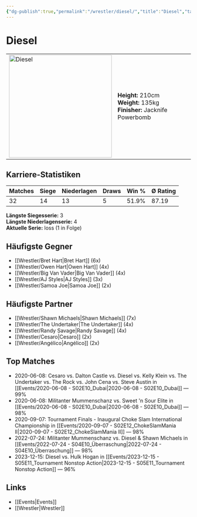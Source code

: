```yaml
---
{"dg-publish":true,"permalink":"/wrestler/diesel/","title":"Diesel","tags":["wrestler"],"noteIcon":""}
---
```



# Diesel

<table>
        <tr>
        <td><img src="https://github.com/CptSpaulding1980/choke-slam-wrestling/releases/download/images/Diesel.png" width="280" alt="Diesel"></td>
        <td>
        <b>Height:</b> 210cm<br>
        <b>Weight:</b> 135kg<br>
        <b>Finisher:</b> Jacknife Powerbomb<br>
        </td>
        </tr>
        </table>
        
## Karriere-Statistiken

| Matches | Siege | Niederlagen | Draws | Win % | Ø Rating |
|---------|-------|-------------|-------|-------|-----------|
| 32 | 14 | 13 | 5 | 51.9% | 87.19 |

**Längste Siegesserie:** 3<br>**Längste Niederlagenserie:** 4<br>**Aktuelle Serie:** loss (1 in Folge)


## Häufigste Gegner
- [[Wrestler/Bret Hart\|Bret Hart]] (6x)
- [[Wrestler/Owen Hart\|Owen Hart]] (4x)
- [[Wrestler/Big Van Vader\|Big Van Vader]] (4x)
- [[Wrestler/AJ Styles\|AJ Styles]] (3x)
- [[Wrestler/Samoa Joe\|Samoa Joe]] (2x)

## Häufigste Partner
- [[Wrestler/Shawn Michaels\|Shawn Michaels]] (7x)
- [[Wrestler/The Undertaker\|The Undertaker]] (4x)
- [[Wrestler/Randy Savage\|Randy Savage]] (4x)
- [[Wrestler/Cesaro\|Cesaro]] (2x)
- [[Wrestler/Angélico\|Angélico]] (2x)

## Top Matches
- 2020-06-08: Cesaro  vs. Dalton Castle vs. Diesel vs. Kelly Klein vs. The Undertaker  vs. The Rock vs. John Cena vs. Steve Austin in [[Events/2020-06-08 - S02E10_Dubai\|2020-06-08 - S02E10_Dubai]] — 99%
- 2020-06-08: Militanter Mummenschanz vs. Sweet 'n Sour Elite in [[Events/2020-06-08 - S02E10_Dubai\|2020-06-08 - S02E10_Dubai]] — 98%
- 2020-09-07: Tournament Finals - Inaugural Choke Slam International Championship in [[Events/2020-09-07 - S02E12_ChokeSlamMania II\|2020-09-07 - S02E12_ChokeSlamMania II]] — 98%
- 2022-07-24: Militanter Mummenschanz vs. Diesel & Shawn Michaels in [[Events/2022-07-24 - S04E10_Überraschung\|2022-07-24 - S04E10_Überraschung]] — 98%
- 2023-12-15: Diesel vs. Hulk Hogan in [[Events/2023-12-15 - S05E11_Tournament Nonstop Action\|2023-12-15 - S05E11_Tournament Nonstop Action]] — 96%

## Links
- [[Events\|Events]]
- [[Wrestler\|Wrestler]]
